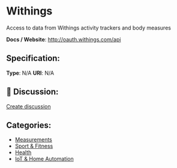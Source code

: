 # Withings


Access to data from Withings activity trackers and body measures

**Docs / Website**: http://oauth.withings.com/api

## Specification:
**Type**:  N/A 
**URI**:  N/A 

## 💬 Discussion:
[Create discussion](https://github.com/apis-list/apis-list/discussions/new)

## Categories:
- [Measurements](https://github.com/apis-list/apis-list#measurements)
- [Sport & Fitness](https://github.com/apis-list/apis-list#sport-and-fitness)
- [Health](https://github.com/apis-list/apis-list#health)
- [IoT & Home Automation](https://github.com/apis-list/apis-list#iot-and-home-automation)



